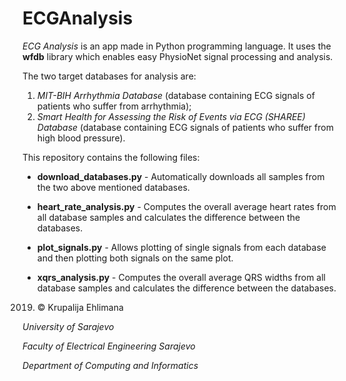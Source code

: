 # ECGAnalysis

*ECG Analysis* is an app made in Python programming language. It uses the **wfdb** library which enables easy PhysioNet signal processing and analysis.

The two target databases for analysis are:

1. *MIT-BIH Arrhythmia Database* (database containing ECG signals of patients who suffer from arrhythmia);
2. *Smart Health for Assessing the Risk of Events via ECG (SHAREE) Database* (database containing ECG signals of patients who suffer from high blood pressure).

This repository contains the following files:

- **download_databases.py** - Automatically downloads all samples from the two above mentioned databases.

- **heart_rate_analysis.py** - Computes the overall average heart rates from all database samples and calculates the difference between the databases.

- **plot_signals.py** - Allows plotting of single signals from each database and then plotting both signals on the same plot.

- **xqrs_analysis.py** - Computes the overall average QRS widths from all database samples and calculates the difference between the databases.

2019. © Krupalija Ehlimana

*University of Sarajevo*

*Faculty of Electrical Engineering Sarajevo*

*Department of Computing and Informatics*
